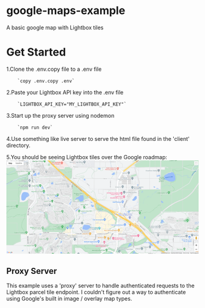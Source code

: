 # google-maps-example
A basic google map with Lightbox tiles

# Get Started

1.Clone the .env.copy file to a .env file
    
        `copy .env.copy .env`

2.Paste your Lightbox API key into the .env file

        `LIGHTBOX_API_KEY="MY_LIGHTBOX_API_KEY"`

3.Start up the proxy server using nodemon

        `npm run dev`

4.Use something like live server to serve the html file found in the 'client' directory.

5.You should be seeing Lightbox tiles over the Google roadmap:
![alt text](./Capture.PNG "Tile View")

## Proxy Server
This example uses a 'proxy' server to handle authenticated requests to the Lightbox parcel tile endpoint. I couldn't figure out a way to authenticate using Google's built in image / overlay map types.
